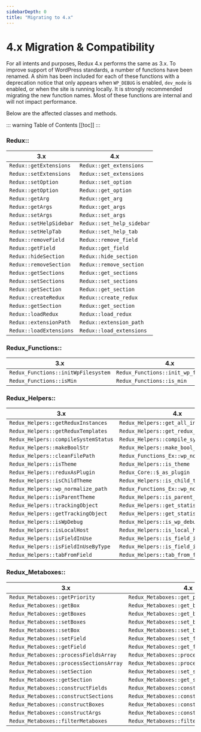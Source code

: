 ```yaml
---
sidebarDepth: 0
title: "Migrating to 4.x"
---
```


# 4.x Migration & Compatibility

For all intents and purposes, Redux 4.x performs the same as 3.x. To improve support of WordPress standards, a number of functions
have been renamed.  A shim has been included for each of these functions with a deprecation notice that only appears
when `WP_DEBUG` is enabled, `dev_mode` is enabled, or when the site is running locally. It is strongly recommended migrating the new function names. 
Most of these functions are internal and will not impact performance.

Below are the affected classes and methods.

::: warning Table of Contents
[[toc]]
:::

### Redux::

|3.x|4.x|
|--- |--- |
|`Redux::getExtensions`|`Redux::get_extensions`|
|`Redux::setExtensions`|`Redux::set_extensions`|
|`Redux::setOption`|`Redux::set_option`|
|`Redux::getOption`|`Redux::get_option`|
|`Redux::getArg`|`Redux::get_arg`|
|`Redux::getArgs`|`Redux::get_args`|
|`Redux::setArgs`|`Redux::set_args`|
|`Redux::setHelpSidebar`|`Redux::set_help_sidebar`|
|`Redux::setHelpTab`|`Redux::set_help_tab`|
|`Redux::removeField`|`Redux::remove_field`|
|`Redux::getField`|`Redux::get_field`|
|`Redux::hideSection`|`Redux::hide_section`|
|`Redux::removeSection`|`Redux::remove_section`|
|`Redux::getSections`|`Redux::get_sections`|
|`Redux::setSections`|`Redux::set_sections`|
|`Redux::getSection`|`Redux::get_section`|
|`Redux::createRedux`|`Redux::create_redux`|
|`Redux::getSection`|`Redux::get_section`|
|`Redux::loadRedux`|`Redux::load_redux`|
|`Redux::extensionPath`|`Redux::extension_path`|
|`Redux::loadExtensions`|`Redux::load_extensions`|

### Redux_Functions::

|3.x|4.x|
|--- |--- |
|`Redux_Functions::initWpFilesystem`|`Redux_Functions::init_wp_filesystem`|
|`Redux_Functions::isMin`|`Redux_Functions::is_min`|

### Redux_Helpers::

|3.x|4.x|
|--- |--- |
|`Redux_Helpers::getReduxInstances`|`Redux_Helpers::get_all_instances`|
|`Redux_Helpers::getReduxTemplates`|`Redux_Helpers::get_redux_templates`|
|`Redux_Helpers::compileSystemStatus`|`Redux_Helpers::compile_system_status`|
|`Redux_Helpers::makeBoolStr`|`Redux_Helpers::make_bool_str`|
|`Redux_Helpers::cleanFilePath`|`Redux_Functions_Ex::wp_normalize_path`|
|`Redux_Helpers::isTheme`|`Redux_Helpers::is_theme`|
|`Redux_Helpers::reduxAsPlugin`|`Redux_Core::$_as_plugin`|
|`Redux_Helpers::isChildTheme`|`Redux_Helpers::is_child_theme`|
|`Redux_Helpers::wp_normalize_path`|`Redux_Functions_Ex::wp_normalize_path`|
|`Redux_Helpers::isParentTheme`|`Redux_Helpers::is_parent_theme`|
|`Redux_Helpers::trackingObject`|`Redux_Helpers::get_statistics_object`|
|`Redux_Helpers::getTrackingObject`|`Redux_Helpers::get_statistics_object`|
|`Redux_Helpers::isWpDebug`|`Redux_Helpers::is_wp_debug`|
|`Redux_Helpers::isLocalHost`|`Redux_Helpers::is_local_host`|
|`Redux_Helpers::isFieldInUse`|`Redux_Helpers::is_field_in_use`|
|`Redux_Helpers::isFieldInUseByType`|`Redux_Helpers::is_field_in_use_by_type`|
|`Redux_Helpers::tabFromField`|`Redux_Helpers::tab_from_field`|

### Redux_Metaboxes::

|3.x|4.x|
|--- |--- |
|`Redux_Metaboxes::getPriority`|`Redux_Metaboxes::get_priority`|
|`Redux_Metaboxes::getBox`|`Redux_Metaboxes::get_box`|
|`Redux_Metaboxes::getBoxes`|`Redux_Metaboxes::get_boxes`|
|`Redux_Metaboxes::setBoxes`|`Redux_Metaboxes::set_boxes`|
|`Redux_Metaboxes::setBox`|`Redux_Metaboxes::set_box`|
|`Redux_Metaboxes::setField`|`Redux_Metaboxes::set_field`|
|`Redux_Metaboxes::getField`|`Redux_Metaboxes::get_field`|
|`Redux_Metaboxes::processFieldsArray`|`Redux_Metaboxes::process_fields_array`|
|`Redux_Metaboxes::processSectionsArray`|`Redux_Metaboxes::process_sections_array`|
|`Redux_Metaboxes::setSection`|`Redux_Metaboxes::set_section`|
|`Redux_Metaboxes::getSection`|`Redux_Metaboxes::get_section`|
|`Redux_Metaboxes::constructFields`|`Redux_Metaboxes::construct_fields`|
|`Redux_Metaboxes::constructSections`|`Redux_Metaboxes::construct_sections`|
|`Redux_Metaboxes::constructBoxes`|`Redux_Metaboxes::construct_boxes`|
|`Redux_Metaboxes::constructArgs`|`Redux_Metaboxes::construct_args`|
|`Redux_Metaboxes::filterMetaboxes`|`Redux_Metaboxes::filter_metaboxes`|